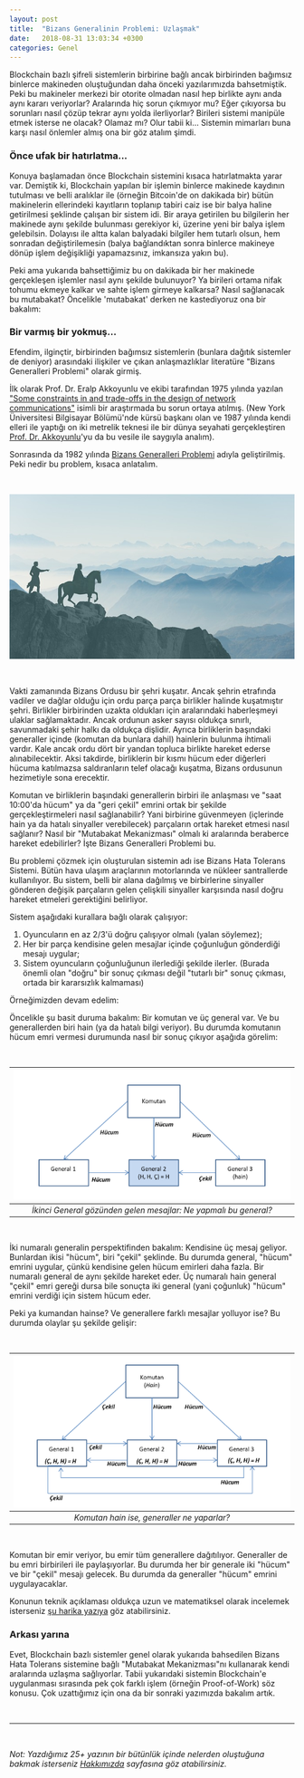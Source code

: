 ```yaml
---
layout: post
title:  "Bizans Generalinin Problemi: Uzlaşmak"
date:   2018-08-31 13:03:34 +0300
categories: Genel
---
```




Blockchain bazlı şifreli sistemlerin birbirine bağlı ancak birbirinden bağımsız binlerce makineden oluştuğundan daha önceki yazılarımızda bahsetmiştik. Peki bu makineler merkezi bir otorite olmadan nasıl hep birlikte aynı anda aynı kararı veriyorlar? Aralarında hiç sorun çıkmıyor mu? Eğer çıkıyorsa bu sorunları nasıl çözüp tekrar aynı yolda ilerliyorlar? Birileri sistemi manipüle etmek isterse ne olacak? Olamaz mı? Olur tabii ki... Sistemin mimarları buna karşı nasıl önlemler almış ona bir göz atalım şimdi. 

### Önce ufak bir hatırlatma... 


Konuya başlamadan önce Blockchain sistemini kısaca hatırlatmakta yarar var. Demiştik ki, Blockchain yapılan bir işlemin binlerce makinede kaydının tutulması ve belli aralıklar ile (örneğin Bitcoin'de on dakikada bir) bütün makinelerin ellerindeki kayıtların toplanıp tabiri caiz ise bir balya haline getirilmesi şeklinde çalışan bir sistem idi. Bir araya getirilen bu bilgilerin her makinede aynı şekilde bulunması gerekiyor ki, üzerine yeni bir balya işlem gelebilsin. Dolayısı ile altta kalan balyadaki bilgiler hem tutarlı olsun, hem sonradan değiştirilemesin (balya bağlandıktan sonra binlerce makineye dönüp işlem değişikliği yapamazsınız, imkansıza yakın bu). 

Peki ama yukarıda bahsettiğimiz bu on dakikada bir her makinede gerçekleşen işlemler nasıl aynı şekilde bulunuyor? Ya birileri ortama nifak tohumu ekmeye kalkar ve sahte işlem girmeye kalkarsa? Nasıl sağlanacak bu mutabakat? Öncelikle 'mutabakat' derken ne kastediyoruz ona bir bakalım: 

### Bir varmış bir yokmuş...

Efendim, ilginçtir, birbirinden bağımsız sistemlerin (bunlara dağıtık sistemler de deniyor) arasındaki ilişkiler ve çıkan anlaşmazlıklar literatüre "Bizans Generalleri Problemi" olarak girmiş. 

İlk olarak  Prof. Dr. Eralp Akkoyunlu ve ekibi tarafından 1975 yılında yazılan ["Some constraints in and trade-offs in the design of network communications"](http://hydra.infosys.tuwien.ac.at/teaching/courses/AdvancedDistributedSystems/download/1975_Akkoyunlu,%20Ekanadham,%20Huber_Some%20constraints%20and%20tradeoffs%20in%20the%20design%20of%20network%20communications.pdf) isimli bir araştırmada bu sorun ortaya atılmış. (New York Üniversitesi Bilgisayar Bölümü'nde kürsü başkanı olan ve 1987 yılında kendi elleri ile yaptığı on iki metrelik teknesi ile bir dünya seyahati gerçekleştiren [Prof. Dr. Akkoyunlu](http://www.wiki-zero.co/index.php?q=aHR0cHM6Ly90ci53aWtpcGVkaWEub3JnL3dpa2kvRXJhbHBfQWtrb3l1bmx1)'yu da bu vesile ile saygıyla analım). 

Sonrasında da 1982 yılında [Bizans Generalleri Problemi](https://www.microsoft.com/en-us/research/publication/byzantine-generals-problem/) adıyla geliştirilmiş. Peki nedir bu problem, kısaca anlatalım. 

&nbsp;

![bizans-generalleri.jpg](/assets/bizans-generalleri.jpg)

&nbsp;

Vakti zamanında Bizans Ordusu bir şehri kuşatır. Ancak şehrin etrafında vadiler ve dağlar olduğu için ordu parça parça birlikler halinde kuşatmıştır şehri. Birlikler birbirinden uzakta oldukları için aralarındaki haberleşmeyi ulaklar sağlamaktadır. Ancak ordunun asker sayısı oldukça sınırlı, savunmadaki şehir halkı da oldukça dişlidir. Ayrıca birliklerin başındaki generaller içinde (komutan da bunlara dahil) hainlerin bulunma ihtimali vardır. Kale ancak ordu dört bir yandan topluca birlikte hareket ederse alınabilecektir. Aksi takdirde, birliklerin bir kısmı hücum eder diğerleri hücuma katılmazsa saldıranların telef olacağı kuşatma, Bizans ordusunun hezimetiyle sona erecektir. 

Komutan ve birliklerin başındaki generallerin birbiri ile anlaşması ve "saat 10:00'da hücum" ya da "geri çekil" emrini ortak bir şekilde gerçekleştirmeleri nasıl sağlanabilir? Yani birbirine güvenmeyen (içlerinde hain ya da hatalı sinyaller verebilecek) parçaların ortak hareket etmesi nasıl sağlanır?   Nasıl bir "Mutabakat Mekanizması" olmalı ki aralarında beraberce hareket edebilirler? İşte Bizans Generalleri Problemi bu. 

Bu problemi çözmek için oluşturulan sistemin adı ise Bizans Hata Tolerans Sistemi. Bütün hava ulaşım araçlarının motorlarında ve nükleer santrallerde kullanılıyor.  Bu sistem, belli bir alana dağılmış ve birbirlerine sinyaller gönderen değişik parçaların gelen çelişkili sinyaller karşısında nasıl doğru hareket etmeleri gerektiğini belirliyor. 

Sistem aşağıdaki kurallara bağlı olarak çalışıyor: 

1. Oyuncuların en az 2/3'ü doğru çalışıyor olmalı (yalan söylemez);
2. Her bir parça kendisine gelen mesajlar içinde çoğunluğun gönderdiği mesajı uygular; 
3. Sistem oyuncuların çoğunluğunun ilerlediği şekilde ilerler. (Burada önemli olan "doğru" bir sonuç çıkması değil "tutarlı bir" sonuç çıkması, ortada bir kararsızlık kalmaması)

Örneğimizden devam edelim: 

Öncelikle şu basit duruma bakalım: Bir komutan ve üç general var. Ve bu generallerden biri hain (ya da hatalı bilgi veriyor). Bu durumda komutanın hücum emri vermesi durumunda nasıl bir sonuç çıkıyor aşağıda görelim:

&nbsp;

| ![bizans-general-problem-1-v3.png](/assets/bizans-general-problem-1-v3.png) | 
|:--:| 
| *İkinci General gözünden gelen mesajlar: Ne yapmalı bu general?* | 

&nbsp;

İki numaralı generalin perspektifinden bakalım: Kendisine üç mesaj geliyor. Bunlardan ikisi "hücum", biri "çekil" şeklinde. Bu durumda general, "hücum" emrini uygular, çünkü kendisine gelen hücum emirleri daha fazla. Bir numaralı general de aynı şekilde hareket eder. Üç numaralı hain general "çekil" emri gereği dursa bile  sonuçta iki general (yani çoğunluk) "hücum" emrini verdiği için sistem hücum eder. 

Peki ya kumandan hainse? Ve generallere farklı mesajlar yolluyor ise? Bu durumda olaylar şu şekilde gelişir: 

&nbsp;

| ![bizans-general-problem-2-v2.png](/assets/bizans-general-problem-2-v2.png) | 
|:--:| 
| *Komutan hain ise, generaller ne yaparlar?* | 

&nbsp;

Komutan bir emir veriyor, bu emir tüm generallere dağıtılıyor. Generaller de bu emri birbirileri ile paylaşıyorlar. Bu durumda her bir generale iki "hücum" ve bir "çekil" mesajı gelecek. Bu durumda da generaller "hücum" emrini uygulayacaklar. 



Konunun teknik açıklaması oldukça uzun ve matematiksel olarak incelemek isterseniz [şu harika yazıya](https://marknelson.us/posts/2007/07/23/byzantine.html) göz atabilirsiniz.


### Arkası yarına

Evet, Blockchain bazlı sistemler genel olarak yukarıda bahsedilen Bizans Hata Tolerans sistemine bağlı "Mutabakat Mekanizması"nı kullanarak kendi aralarında uzlaşma sağlıyorlar. Tabii yukarıdaki sistemin Blockchain'e uygulanması sırasında pek çok farklı işlem (örneğin Proof-of-Work) söz konusu. Çok uzattığımız için ona da bir sonraki yazımızda bakalım artık. 

&nbsp;



---


&nbsp;


*Not: Yazdığımız 25+ yazının bir bütünlük içinde nelerden oluştuğuna bakmak isterseniz [Hakkımızda](http://ademimerkezi.com/about/) sayfasına göz atabilirsiniz.* 
